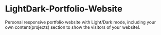 # LightDark-Portfolio-Website
Personal responsive portfolio website with Light/Dark mode, including your own content(projects) section to show the visitors of your website!.
